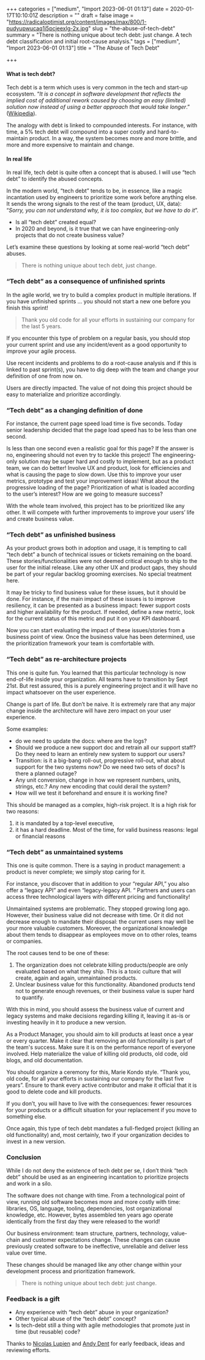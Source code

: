 +++
categories = ["medium", "Import 2023-06-01 01:13"]
date = 2020-01-17T10:10:01Z
description = ""
draft = false
image = "https://radicaloptimist.org/content/images/max/800/1-pudyupwucaq1i5pcjeexlg-2x.jpg"
slug = "the-abuse-of-tech-debt"
summary = "There is nothing unique about tech debt: just change. A tech debt classification and initial root-cause analysis."
tags = ["medium", "Import 2023-06-01 01:13"]
title = "The Abuse of Tech Debt"

+++


#### What is tech debt?

Tech debt is a term which uses is very common in the tech and start-up ecosystem. “_It is a concept in software development that reflects the implied cost of additional rework caused by choosing an easy (limited) solution now instead of using a better approach that would take longer_.” ([Wikipedia](https://en.wikipedia.org/wiki/Technical_debt#cite_note-Girish_2014-1)).

The analogy with debt is linked to compounded interests. For instance, with time, a 5% tech debt will compound into a super costly and hard-to-maintain product. In a way, the system becomes more and more brittle, and more and more expensive to maintain and change.

#### In real life

In real life, tech debt is quite often a concept that is abused. I will use “tech debt” to identify the abused concepts.

In the modern world, “tech debt” tends to be, in essence, like a magic incantation used by engineers to prioritize some work before anything else. It sends the wrong signals to the rest of the team (product, UX, data): “_Sorry, you can not understand why, it is too complex, but we have to do it_”.

* Is all “tech debt” created equal?
* In 2020 and beyond, is it true that we can have engineering-only projects that do not create business value?

Let’s examine these questions by looking at some real-world “tech debt” abuses.

> There is nothing unique about tech debt, just change.

### “Tech debt” as a consequence of unfinished sprints

In the agile world, we try to build a complex product in multiple iterations. If you have unfinished sprints … you should not start a new one before you finish this sprint!

> Thank you old code for all your efforts in sustaining our company for the last 5 years.

If you encounter this type of problem on a regular basis, you should stop your current sprint and use any incident/event as a good opportunity to improve your agile process.

Use recent incidents and problems to do a root-cause analysis and if this is linked to past sprint(s), you have to dig deep with the team and change your definition of one from now on.

Users are directly impacted. The value of not doing this project should be easy to materialize and prioritize accordingly.

### “Tech debt” as a changing definition of done

For instance, the current page speed load time is five seconds. Today senior leadership decided that the page load speed has to be less than one second.

Is less than one second even a realistic goal for this page? If the answer is no, engineering should not even try to tackle this project! The engineering-only solution may be super hard and costly to implement, but as a product team, we can do better! Involve UX and product, look for efficiencies and what is causing the page to slow down. Use this to improve your user metrics, prototype and test your improvement ideas! What about the progressive loading of the page? Prioritization of what is loaded according to the user’s interest? How are we going to measure success?

With the whole team involved, this project has to be prioritized like any other. It will compete with further improvements to improve your users’ life and create business value.

### “Tech debt” as unfinished business

As your product grows both in adoption and usage, it is tempting to call “tech debt” a bunch of technical issues or tickets remaining on the board. These stories/functionalities were not deemed critical enough to ship to the user for the initial release. Like any other UX and product gaps, they should be part of your regular backlog grooming exercises. No special treatment here.

It may be tricky to find business value for these issues, but it should be done. For instance, if the main impact of these issues is to improve resiliency, it can be presented as a business impact: fewer support costs and higher availability for the product. If needed, define a new metric, look for the current status of this metric and put it on your KPI dashboard.

Now you can start evaluating the impact of these issues/stories from a business point of view. Once the business value has been determined, use the prioritization framework your team is comfortable with.

### “Tech debt” as re-architecture projects

This one is quite fun. You learned that this particular technology is now end-of-life inside your organization. All teams have to transition by Sept 21st. But rest assured, this is a purely engineering project and it will have no impact whatsoever on the user experience.

Change is part of life. But don’t be naive. It is extremely rare that any major change inside the architecture will have zero impact on your user experience.

Some examples:

* do we need to update the docs: where are the logs?
* Should we produce a new support doc and retrain all our support staff? Do they need to learn an entirely new system to support our users?
* Transition: is it a big-bang roll-out, progressive roll-out, what about support for the two systems now? Do we need two sets of docs? Is there a planned outage?
* Any unit conversion, change in how we represent numbers, units, strings, etc.? Any new encoding that could derail the system?
* How will we test it beforehand and ensure it is working fine?

This should be managed as a complex, high-risk project. It is a high risk for two reasons:

1. it is mandated by a top-level executive,
2. it has a hard deadline. Most of the time, for valid business reasons: legal or financial reasons

### “Tech debt” as unmaintained systems

This one is quite common. There is a saying in product management: a product is never complete; we simply stop caring for it.

For instance, you discover that in addition to your “regular API,” you also offer a “legacy API” and even “legacy-legacy API. “ Partners and users can access three technological layers with different pricing and functionality!

Unmaintained systems are problematic. They stopped growing long ago. However, their business value did not decrease with time. Or it did not decrease enough to mandate their disposal: the current users may well be your more valuable customers. Moreover, the organizational knowledge about them tends to disappear as employees move on to other roles, teams or companies.

The root causes tend to be one of these:

1. The organization does not celebrate killing products/people are only evaluated based on what they ship. This is a toxic culture that will create, again and again, unmaintained products.
2. Unclear business value for this functionality. Abandoned products tend not to generate enough revenues, or their business value is super hard to quantify.

With this in mind, you should assess the business value of current and legacy systems and make decisions regarding killing it, leaving it as-is or investing heavily in it to produce a new version.

As a Product Manager, you should aim to kill products at least once a year or every quarter. Make it clear that removing an old functionality is part of the team's success. Make sure it is on the performance report of everyone involved. Help materialize the value of killing old products, old code, old blogs, and old documentation.

You should organize a ceremony for this, Marie Kondo style. “Thank you, old code, for all your efforts in sustaining our company for the last five years”. Ensure to thank every active contributor and make it official that it is good to delete code and kill products.

If you don’t, you will have to live with the consequences: fewer resources for your products or a difficult situation for your replacement if you move to something else.

Once again, this type of tech debt mandates a full-fledged project (killing an old functionality) and, most certainly, two if your organization decides to invest in a new version.

### Conclusion

While I do not deny the existence of tech debt per se, I don’t think “tech debt” should be used as an engineering incantation to prioritize projects and work in a silo.

The software does not change with time. From a technological point of view, running old software becomes more and more costly with time: libraries, OS, language,  tooling, dependencies, lost organizational knowledge, etc. However, bytes assembled ten years ago operate identically from the first day they were released to the world!

Our business environment: team structure, partners, technology, value-chain and customer expectations change. These changes can cause previously created software to be ineffective, unreliable and deliver less value over time.

These changes should be managed like any other change within your development process and prioritization framework.

> There is nothing unique about tech debt: just change.

### Feedback is a gift

* Any experience with “tech debt” abuse in your organization?
* Other typical abuse of the “tech debt” concept?
* Is tech-debt still a thing with agile methodologies that promote just in time (but reusable) code?

Thanks to [Nicolas Lupien](https://medium.com/u/ca4d76503477) and [Andy Dent](https://medium.com/u/922d4b8e7d17) for early feedback, ideas and reviewing efforts.


